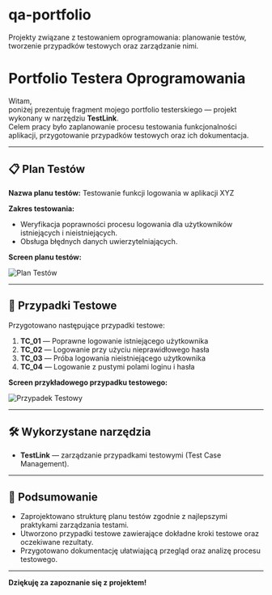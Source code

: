 # qa-portfolio
Projekty związane z testowaniem oprogramowania: planowanie testów, tworzenie przypadków testowych oraz zarządzanie nimi.
# Portfolio Testera Oprogramowania

Witam,  
poniżej prezentuję fragment mojego portfolio testerskiego — projekt wykonany w narzędziu **TestLink**.  
Celem pracy było zaplanowanie procesu testowania funkcjonalności aplikacji, przygotowanie przypadków testowych oraz ich dokumentacja.

---

## 📋 Plan Testów

**Nazwa planu testów:** Testowanie funkcji logowania w aplikacji XYZ

**Zakres testowania:**
- Weryfikacja poprawności procesu logowania dla użytkowników istniejących i nieistniejących.
- Obsługa błędnych danych uwierzytelniających.

**Screen planu testów:**

![Plan Testów](images/plan_testow.png)

---

## 🧪 Przypadki Testowe

Przygotowano następujące przypadki testowe:
1. **TC_01** — Poprawne logowanie istniejącego użytkownika
2. **TC_02** — Logowanie przy użyciu nieprawidłowego hasła
3. **TC_03** — Próba logowania nieistniejącego użytkownika
4. **TC_04** — Logowanie z pustymi polami loginu i hasła

**Screen przykładowego przypadku testowego:**

![Przypadek Testowy](images/przypadek_testowy.png)

---

## 🛠️ Wykorzystane narzędzia

- **TestLink** — zarządzanie przypadkami testowymi (Test Case Management).

---

## 📝 Podsumowanie

- Zaprojektowano strukturę planu testów zgodnie z najlepszymi praktykami zarządzania testami.
- Utworzono przypadki testowe zawierające dokładne kroki testowe oraz oczekiwane rezultaty.
- Przygotowano dokumentację ułatwiającą przegląd oraz analizę procesu testowego.

---

**Dziękuję za zapoznanie się z projektem!**
